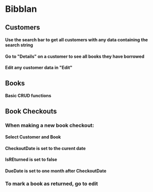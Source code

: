 # Bibblan

## Customers
#### Use the search bar to get all customers with any data containing the search string
#### Go to "Details" on a customer to see all books they have borrowed
#### Edit any customer data in "Edit"

## Books
#### Basic CRUD functions

## Book Checkouts
### When making a new book checkout:
#### Select Customer and Book
#### CheckoutDate is set to the curent date
#### IsREturned is set to false
#### DueDate is set to one month after CheckoutDate
### To mark a book as returned, go to edit
